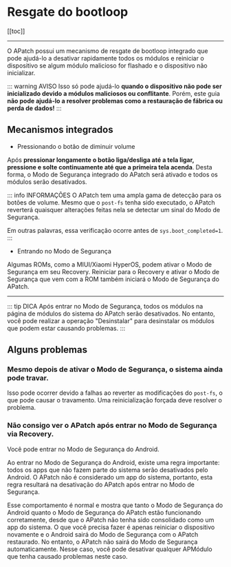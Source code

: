 # Resgate do bootloop

[[toc]]

---

O APatch possui um mecanismo de resgate de bootloop integrado que pode ajudá-lo a desativar rapidamente todos os módulos e reiniciar o dispositivo se algum módulo malicioso for flashado e o dispositivo não inicializar.

::: warning AVISO
Isso só pode ajudá-lo **quando o dispositivo não pode ser inicializado devido a módulos maliciosos ou conflitante**. Porém, este guia **não pode ajudá-lo a resolver problemas como a restauração de fábrica ou perda de dados!**
:::

## Mecanismos integrados

- Pressionando o botão de diminuir volume

Após **pressionar longamente o botão liga/desliga até a tela ligar, pressione e solte continuamente até que a primeira tela acenda**. Desta forma, o Modo de Segurança integrado do APatch será ativado e todos os módulos serão desativados.

::: info INFORMAÇÕES
O APatch tem uma ampla gama de detecção para os botões de volume. Mesmo que o `post-fs` tenha sido executado, o APatch reverterá quaisquer alterações feitas nela se detectar um sinal do Modo de Segurança.

Em outras palavras, essa verificação ocorre antes de `sys.boot_completed=1`.
:::

- Entrando no Modo de Segurança

Algumas ROMs, como a MIUI/Xiaomi HyperOS, podem ativar o Modo de Segurança em seu Recovery. Reiniciar para o Recovery e ativar o Modo de Segurança que vem com a ROM também iniciará o Modo de Segurança do APatch.

---

::: tip DICA
Após entrar no Modo de Segurança, todos os módulos na página de módulos do sistema do APatch serão desativados. No entanto, você pode realizar a operação "Desinstalar" para desinstalar os módulos que podem estar causando problemas.
:::

## Alguns problemas

### Mesmo depois de ativar o Modo de Segurança, o sistema ainda pode travar.

Isso pode ocorrer devido a falhas ao reverter as modificações do `post-fs`, o que pode causar o travamento. Uma reinicialização forçada deve resolver o problema.

### Não consigo ver o APatch após entrar no Modo de Segurança via Recovery.

Você pode entrar no Modo de Segurança do Android.

Ao entrar no Modo de Segurança do Android, existe uma regra importante: todos os apps que não fazem parte do sistema serão desativados pelo Android. O APatch não é considerado um app do sistema, portanto, esta regra resultará na desativação do APatch após entrar no Modo de Segurança.

Esse comportamento é normal e mostra que tanto o Modo de Segurança do Android quanto o Modo de Segurança do APatch estão funcionando corretamente, desde que o APatch não tenha sido consolidado como um app do sistema. O que você precisa fazer é apenas reiniciar o dispositivo novamente e o Android sairá do Modo de Segurança com o APatch restaurado. No entanto, o APatch não sairá do Modo de Segurança automaticamente. Nesse caso, você pode desativar qualquer APMódulo que tenha causado problemas neste caso.
